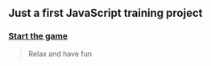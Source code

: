 ## Just a first JavaScript training project

### [Start the game](http://snake.vladpetrov.me "Start")

> Relax and have fun
